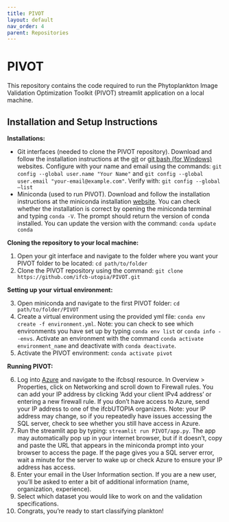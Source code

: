 ```yaml
---
title: PIVOT
layout: default
nav_order: 4
parent: Repositories
---
```


# PIVOT

This repository contains the code required to run the Phytoplankton Image Validation Optimization Toolkit (PIVOT) streamlit application on a local machine.  

## Installation and Setup Instructions

__Installations:__

- Git interfaces (needed to clone the PIVOT repository). Download and follow the installation instructions at the [git](https://git-scm.com/downloads) or [git bash (for Windows)](https://gitforwindows.org/) websites. Configure with your name and email using the commands: `git config --global user.name "Your Name"` and `git config --global user.email "your-email@example.com"`. Verify with: `git config --global –list`
- Miniconda (used to run PIVOT). Download and follow the installation instructions at the miniconda installation [website](https://docs.anaconda.com/miniconda/install/). You can check whether the installation is correct by opening the miniconda terminal and typing `conda -V`. The prompt should return the version of conda installed. You can update the version with the command: `conda update conda`

__Cloning the repository to your local machine:__  

1.	Open your git interface and navigate to the folder where you want your PIVOT folder to be located: `cd path/to/folder`
2.	Clone the PIVOT repository using the command: `git clone https://github.com/ifcb-utopia/PIVOT.git`   

__Setting up your virtual environment:__  

3. Open miniconda and navigate to the first PIVOT folder: `cd path/to/folder/PIVOT`
4.	Create a virtual environment using the provided yml file: `conda env create -f environment.yml`. Note: you can check to see which environments you have set up by typing `conda env list` or `conda info --envs`. Activate an environment with the command `conda activate environment_name` and deactivate with `conda deactivate`. 
5.	Activate the PIVOT environment: `conda activate pivot`  

__Running PIVOT:__  

6.	Log into [Azure](https://portal.azure.com/#home) and navigate to the ifcbsql resource. In Overview > Properties, click on Networking and scroll down to Firewall rules. You can add your IP address by clicking ‘Add your client IPv4 address’ or entering a new firewall rule. If you don’t have access to Azure, send your IP address to one of the ifcbUTOPIA organizers. Note: your IP address may change, so if you repeatedly have issues accessing the SQL server, check to see whether you still have access in Azure.  
7.	Run the streamlit app by typing: `streamlit run PIVOT/app.py`. The app may automatically pop up in your internet browser, but if it doesn’t, copy and paste the URL that appears in the miniconda prompt into your browser to access the page. If the page gives you a SQL server error, wait a minute for the server to wake up or check Azure to ensure your IP address has access. 
8.	Enter your email in the User Information section. If you are a new user, you’ll be asked to enter a bit of additional information (name, organization, experience).
9.	Select which dataset you would like to work on and the validation specifications.
10.	Congrats, you’re ready to start classifying plankton!
